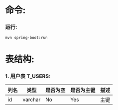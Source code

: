 # 命令: 
### 运行: 
    mvn spring-boot:run

# 表结构: 
### 1. 用户表 T_USERS: 
|列名    |类型      |是否为空    |是否为主键  |描述      |
|--------|---------|----------|-----------|---------|
|id      |varchar  |No        |Yes        |主键      |

